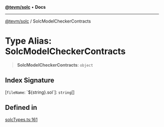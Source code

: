[**@tevm/solc**](../README.md) • **Docs**

***

[@tevm/solc](../globals.md) / SolcModelCheckerContracts

# Type Alias: SolcModelCheckerContracts

> **SolcModelCheckerContracts**: `object`

## Index Signature

 \[`fileName`: \`$\{string\}.sol\`\]: `string`[]

## Defined in

[solcTypes.ts:161](https://github.com/qbzzt/tevm-monorepo/blob/main/bundler-packages/solc/src/solcTypes.ts#L161)
